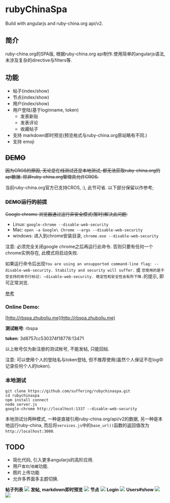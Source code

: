 # rubyChinaSpa
Build with angularjs and ruby-china.org api/v2.

## 简介
ruby-china.org的SPA版, 根据ruby-china.org api制作.使用简单的angularjs语法, 未涉及复杂的directive与filters等.

## 功能
- 帖子(index/show)
- 节点(index/show)
- 用户(index/show)
- 用户登陆(基于loginname, token)
  - 发表新贴
  - 发表评论
  - 收藏帖子
- 支持 markdown即时预览(预览格式与ruby-china.org原站略有不同.)
- 支持 emoji

## ~~DEMO~~
~~因为CROS的原因, 无论是在线测试还是本地测试, 都无法获取ruby-china.org的api数据. 除非ruby-china.org管理员允许CROS.~~

当前ruby-china.org官方已支持CROS, :), 此节可省. 以下部分保留以作参考;

### ~~DEMO运行的前提~~

~~Google chrome 浏览器通过运行非安全模式(暂时)解决此问题:~~

- Linux: `google-chrome --disable-web-security`
- Mac: `open -a Google\ Chrome --args --disable-web-security`
- windows: 进入到chrome安装目录, `chrome.exe --disable-web-security`

注意: 必须完全关闭google chrome之后再运行此命令. 否则只要有任何一个chrome实例存在, 此模式将启动失败.

如果运行命令后出现`You are using an unsupported command-line flag: --disable-web-security. Stability and security will suffer.` 或 `您使用的是不受支持的命令行标记: —disable-web-security. 稳定性和安全性会有所下降.`的提示, 即可正常浏览.

[参考](http://stackoverflow.com/questions/3102819/disable-same-origin-policy-in-chrome/6083677#6083677)

### Online Demo:
[http://rbspa.zhuboliu.me](http://rbspa.zhuboliu.me)

**测试帐号**: rbspa

**token**: 3d8757cc530374f18778:13471

以上帐号仅为新注册的测试帐号, 不能发帖, 只能回帖.

注意: 可以使用个人的登陆名与token登陆, 但不推荐使用(虽然个人保证不在log中记录任何个人的token).

### 本地测试

    git clone https://github.com/suffering/rubychinaspa.git
    cd rubychinaspa
    npm install connect
    node server.js
    google-chrome http://localhost:1337 --disable-web-security

  本地测试分两种模式, 一种是直接引用ruby-china.org/api/v2的数据, 另一种是本地运行ruby-china, 而后将`services.js`中的`base_url()`函数的返回值改为`http://localhost:3000`.

## TODO
- 简化代码, 引入更多angularjs的高阶应用.
- 用户`喜欢`/`收藏`功能.
- 图片上传功能
- 允许多界面多主题切换.

**帖子列表**
![](https://ruby-china-files.b0.upaiyun.com/photo/2014/9bdfcb9484284a9165f9911ee6f81938.png)
**发帖, markdown即时预览**
![](https://ruby-china-files.b0.upaiyun.com/photo/2014/929a5e67edcf3743eb63fa672097ee71.png)
**节点**
![](https://ruby-china-files.b0.upaiyun.com/photo/2014/89de6a00aefd4a7eb5e7663b5855320d.png)
**Login**
![](https://ruby-china-files.b0.upaiyun.com/photo/2014/a80b340ff8d0cbb2924fe965dc0ffde3.png)
**Users#show**
![](https://ruby-china-files.b0.upaiyun.com/photo/2014/82fd1f0051d02e43d0f164ce82750478.png)
![](https://ruby-china-files.b0.upaiyun.com/photo/2014/ef497440fcecae29b279445df7c41fde.png)
